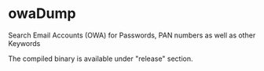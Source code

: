 # owaDump
Search Email Accounts (OWA) for Passwords, PAN numbers as well as other Keywords
  
The compiled binary is available under "release" section.  

